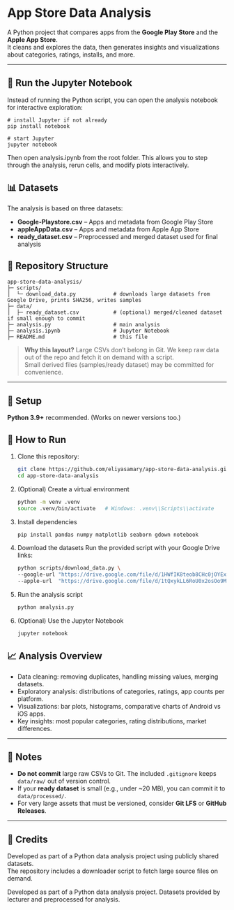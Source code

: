 # App Store Data Analysis

A Python project that compares apps from the **Google Play Store** and the **Apple App Store**.  
It cleans and explores the data, then generates insights and visualizations about categories, ratings, installs, and more.

---

## 📒 Run the Jupyter Notebook

Instead of running the Python script, you can open the analysis notebook for interactive exploration:

```
# install Jupyter if not already
pip install notebook

# start Jupyter
jupyter notebook
```

Then open analysis.ipynb from the root folder.
This allows you to step through the analysis, rerun cells, and modify plots interactively.

## 📊 Datasets

The analysis is based on three datasets:

- **Google-Playstore.csv** – Apps and metadata from Google Play Store
- **appleAppData.csv** – Apps and metadata from Apple App Store
- **ready_dataset.csv** – Preprocessed and merged dataset used for final analysis

## 📂 Repository Structure

```
app-store-data-analysis/
├─ scripts/
│  └─ download_data.py            # downloads large datasets from Google Drive, prints SHA256, writes samples
├─ data/
│  ├─ ready_dataset.csv           # (optional) merged/cleaned dataset if small enough to commit
├─ analysis.py                    # main analysis
├─ analysis.ipynb                 # Jupyter Notebook
├─ README.md                      # this file
```

> **Why this layout?** Large CSVs don’t belong in Git. We keep raw data out of the repo and fetch it on demand with a script.  
> Small derived files (samples/ready dataset) may be committed for convenience.

---

## 🔧 Setup

**Python 3.9+** recommended. (Works on newer versions too.)

## 🚀 How to Run

1. Clone this repository:

   ```bash
   git clone https://github.com/eliyasamary/app-store-data-analysis.git
   cd app-store-data-analysis
   ```

2. (Optional) Create a virtual environment

   ```bash
   python -m venv .venv
   source .venv/bin/activate   # Windows: .venv\\Scripts\\activate
   ```

3. Install dependencies

   ```bash
   pip install pandas numpy matplotlib seaborn gdown notebook
   ```

4. Download the datasets
   Run the provided script with your Google Drive links:

   ```bash
   python scripts/download_data.py \
   --google-url "https://drive.google.com/file/d/1HWfIK8teob8CHc0jOYExx6MBQ4hAWhbW/view?usp=drive_link" \
   --apple-url  "https://drive.google.com/file/d/1tQxykLL6RoU0x2osOo9MHew0SwfrBb6t/view?usp=drive_link"

   ```

5. Run the analysis script

   ```bash
   python analysis.py
   ```

6. (Optional) Use the Jupyter Notebook

   ```bash
   jupyter notebook
   ```

## 📈 Analysis Overview

- Data cleaning: removing duplicates, handling missing values, merging datasets.
- Exploratory analysis: distributions of categories, ratings, app counts per platform.
- Visualizations: bar plots, histograms, comparative charts of Android vs iOS apps.
- Key insights: most popular categories, rating distributions, market differences.

---

## 📝 Notes

- **Do not commit** large raw CSVs to Git. The included `.gitignore` keeps `data/raw/` out of version control.
- If your **ready dataset** is small (e.g., under ~20 MB), you can commit it to `data/processed/`.
- For very large assets that must be versioned, consider **Git LFS** or **GitHub Releases**.

---

## 📌 Credits

Developed as part of a Python data analysis project using publicly shared datasets.  
The repository includes a downloader script to fetch large source files on demand.

Developed as part of a Python data analysis project. Datasets provided by lecturer and preprocessed for analysis.
